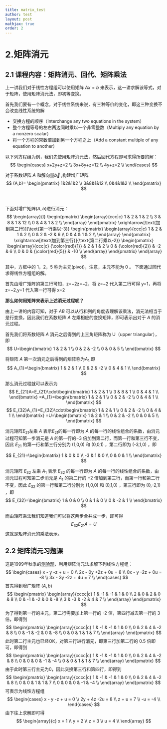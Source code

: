 ```yaml
---
title: matrix_test
author: test
layout: post
mathjax: true
order: 2
---
```


# 2.矩阵消元

## 2.1 课程内容：矩阵消元、回代、矩阵乘法
上一讲我们对于线性方程组可以使用矩阵 $Ax=b$ 来表示，这一讲求解该等式，对于矩阵，使用矩阵消元法，即初等变换。

首先我们要有一个概念，对于线性系统来说，有三种等价的变化，即这三种变换不会改变线性系统的解
+ 交换方程的顺序（Interchange any two equations in the system）
+ 整个方程等号的左右两边同时乘以一个非零整数（Multiply any equation by a nonzero scalar）
+ 将一个方程的常数倍加到另一个方程之上（Add a constant multiple of any equation to another）

以下列方程组为例，我们先使用矩阵消元法，然后回代方程即可求得所要的解：
$$
\begin{cases}
x+2y+z=2  \\
3x+8y+z=12 \\
4y+z=2 \\
\end{cases}
$$

对于系数矩阵 $A$ 和解向量$\vec b$ ,构建增广矩阵
$$
(A,b)=
\begin{pmatrix}
1&2&1&2 \\
3&8&1&12 \\
0&4&1&2 \\
\end{pmatrix}
$$

<br />

下面对增广矩阵$(A,b)$进行消元：
$$
\begin{array}{l}
\begin{pmatrix}
\begin{array}{ccc|c}
1 & 2 &  1 &  2  \\
3 & 8 &  1 &  12  \\
0 & 4 &  1 &  2  \\
\end{array}
\end{pmatrix}
\xrightarrow[\text{加到第二行}]{\text{第一行乘以-3}}
\begin{pmatrix}
\begin{array}{ccc|c}
1 & 2 &  1 &  2  \\
0 & 2 & -2 &  6  \\
0 & 4 &  1 &  2  \\
\end{array}
\end{pmatrix}
\xrightarrow[\text{加到第三行}]{\text{第二行乘以-2}}
\begin{pmatrix}
\begin{array}{ccc|c}
{\color{red}{1}} & 2 &  1 &  2  \\
0 & {\color{red}{2}} & -2 &  6  \\
0 & 0 &  {\color{red}{5}} & -10  \\
\end{array}
\end{pmatrix}
\end{array}
$$

其中，方框中的 1，2，5 称为主元(pivot)，注意，主元不能为 0 。
下面通过回代求得线性方程组的解。

首先由增广矩阵的第三行可知，z=−2z=−2，将 z=−2 代入第二行可得 y=1，再将 z=−2,y=1 代入第一行可得 x=2

__那么如何用矩阵来表示上述消元过程呢？__

由上一讲的内容可知，对于 $AB$ 可以从行和列的角度去理解该乘法，消元法相当于是行变换，因此我们在系数矩阵 $A$ 左乘相应的变换矩阵，即可表示出对于 $A$ 的消元过程。

首先我们将系数矩阵 $A$ 消元之后得到的上三角矩阵称为 U（upper triangular），即
$$
U=\begin{bmatrix}
1 & 2 & 1   \\
0 & 2 & -2  \\
0 & 0 & 5   \\
\end{bmatrix}
$$

将矩阵 $A$ 第一次消元之后得到的矩阵称为$A_{1}$,即
$$
A_{1}=\begin{bmatrix}
1 & 2 & 1   \\
0 & 2 & -2  \\
0 & 4 & 1   \\
\end{bmatrix}
$$

那么消元过程就可以表示为
$$
E_{21}A=E_{21}\cdot\begin{bmatrix}
1 & 2 & 1 \\
3 & 8 & 1 \\
0 & 4 & 1 \\ 
\end{bmatrix}
=A_{1}=\begin{bmatrix}
1 & 2 & 1   \\
0 & 2 & -2  \\
0 & 4 & 1   \\
\end{bmatrix}
$$
$$
E_{32}A_{1}=E_{32}\cdot\begin{bmatrix}
1 & 2 & 1   \\
0 & 2 & -2  \\
0 & 4 & 1   \\
\end{bmatrix}
=U=\begin{bmatrix}
1 & 2 & 1   \\
0 & 2 & -2  \\
0 & 0 & 5   \\
\end{bmatrix}
$$

消元矩阵$E_{21}$左乘 $A$ 表示$E_{21}$的每一行即为 $A$ 的每一行的线性组合的系数，由消元过程可知第一步消元是 $A$ 的第一行的−3 倍加到第二行，而第一行和第三行不变，因此 $E_{21}$ 的第一行和第三行分别为 (1,0,0) 和 (0,0,1) ，第二行即为 (-3,1,0) ，即

$$
E_{21}=\begin{bmatrix}
1 & 0 & 0 \\
-3 & 1 & 0 \\
0 & 0 & 1 \\ 
\end{bmatrix}
$$

消元矩阵 $E_{32}$ 左乘 $A_{1}$ 表示 $E_{32}$ 的每一行即为 $A$ 的每一行的线性组合的系数，由消元过程可知第二步消元是 $A_{1}$ 的第二行的 −2 倍加到第三行，而第一行和第二行不变，因此 $E_{32}$ 的第一行和第二行分别为 (1,0,0) 和 (0,1,0) ，第三行即为 (0,-2,1) ，即
$$
E_{32}=\begin{bmatrix}
1 & 0 & 0 \\
0 & 1 & 0 \\
0 & -2 & 1 \\ 
\end{bmatrix}
$$

而由矩阵乘法我们知道我们可以将这两步合并成一步，即可得
$$
E_{32}E_{21}A=U
$$
这就是矩阵消元的乘法表示。 

## 2.2 矩阵消元习题课

这是1999年秋季的[测验题](http://open.163.com/movie/2016/4/O/J/MBKJ0DQ52_MBKJ0M8OJ.html)，利用矩阵消元法求解下列线性方程组：
$$
\begin{cases}
x - y -z + u = 0      \\
2x - 0y +2z + 0u = 8  \\
0x - y -2z + 0u = -8  \\
3x - 3y -2z + 4u = 7  \\
\end{cases}
$$
首先得到增广矩阵 $(A,b)$
$$
\begin{pmatrix}
\begin{array}{cccc|c}
1 & -1  & -1  & 1  & 0   \\
2 &  0  &  2  & 0  & 8  \\
0 & -1  & -2  & 0  & -8   \\
3 & -3  & -2  & 4  & 7   \\
\end{array}
\end{pmatrix}
$$
为了得到第一行的主元，第二行需要加上第一行的 -2 倍，第四行减去第一行的 3 倍，即得到
$$
\begin{pmatrix}
\begin{array}{cccc|c}
1 & -1  & -1  & 1   & 0   \\
0 &  2  &  4  & -2  & 8  \\
0 & -1  & -2  & 0   & -8   \\
0 &  0  &  1  & 1   & 7   \\
\end{array}
\end{pmatrix}
$$
此时第二行主元也已经OK，对第三行进行消元，即第三行加第二行的 0.5 倍即可，即得到
$$
\begin{pmatrix}
\begin{array}{cccc|c}
1 & -1  & -1  & 1   & 0   \\
0 &  2  &  4  & -2  & 8  \\
0 &  0  &  0  & -1  & -4   \\
0 &  0  &  1  & 1   & 7   \\
\end{array}
\end{pmatrix}
$$
由于此时第三行主元为0，因此交换第三行和第四行，即得到
$$
\begin{pmatrix}
\begin{array}{cccc|c}
1 & -1  & -1  & 1   & 0   \\
0 &  2  &  4  & -2  & 8  \\
0 &  0  &  1  & 1   & 7   \\
0 &  0  &  0  & -1  & -4   \\
\end{array}
\end{pmatrix}
$$
可表示为线性方程组
$$
\begin{cases}
x - y -z + u = 0      \\
2y + 4z  -2u = 8  \\
z + u = 7  \\
-u = -4  \\
\end{cases}
$$
由下往上求解即可得
$$
\begin{array}{c}
x = 1  \\
y = 2  \\
z = 3  \\
u = 4  \\
\end{array}
$$
